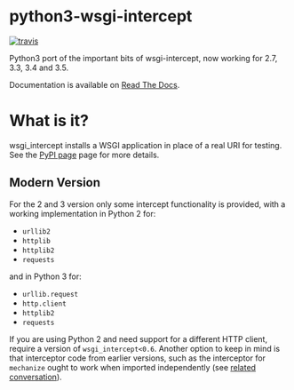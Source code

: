 python3-wsgi-intercept
======================

[![travis](https://secure.travis-ci.org/cdent/python3-wsgi-intercept.png)](https://secure.travis-ci.org/cdent/python3-wsgi-intercept)

Python3 port of the important bits of wsgi-intercept, now working for
2.7, 3.3, 3.4 and 3.5.

Documentation is available on [Read The
Docs](http://wsgi-intercept.readthedocs.org/en/latest/).

What is it?
===========

wsgi_intercept installs a WSGI application in place of a real URI for
testing. See the [PyPI page](http://pypi.python.org/pypi/wsgi_intercept)
page for more details.

Modern Version
-----------

For the 2 and 3 version only some intercept functionality is provided,
with a working implementation in Python 2 for:

* `urllib2`
* `httplib`
* `httplib2`
* `requests`

and in Python 3 for:

* `urllib.request`
* `http.client`
* `httplib2`
* `requests`

If you are using Python 2 and need support for a different HTTP
client, require a version of `wsgi_intercept<0.6`. Another option
to keep in mind is that interceptor code from earlier versions,
such as the interceptor for `mechanize` ought to work when imported
independently (see [related
conversation](https://github.com/cdent/wsgi-intercept/issues/16)).
